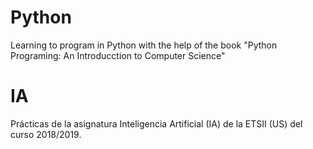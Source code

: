 # Python
Learning to program in Python with the help of the book 
"Python Programing: An Introducction to Computer Science"

# IA
Prácticas de la asignatura Inteligencia Artificial (IA) de la ETSII (US) del curso 2018/2019.